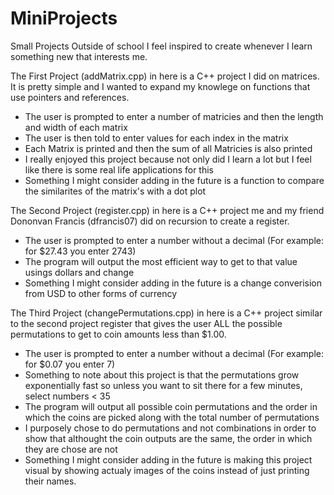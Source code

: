 # MiniProjects
Small Projects Outside of school I feel inspired to create whenever I learn something new that interests me.


The First Project (addMatrix.cpp) in here is a C++ project I did on matrices.  It is pretty simple and I wanted to expand my knowlege on functions that use pointers and references.
 - The user is prompted to enter a number of matricies and then the length and width of each matrix
 - The user is then told to enter values for each index in the matrix
 - Each Matrix is printed and then the sum of all Matricies is also printed
 - I really enjoyed this project because not only did I learn a lot but I feel like there is some real life applications for this
 - Something I might consider adding in the future is a function to compare the similarites of the matrix's with a dot plot


The Second Project (register.cpp) in here is a C++ project me and my friend Dononvan Francis (dfrancis07) did on recursion to create a register.
 - The user is prompted to enter a number without a decimal (For example:  for $27.43 you enter 2743)
 - The program will output the most efficient way to get to that value usings dollars and change
 - Something I might consider adding in the future is a change converision from USD to other forms of currency
 
 
The Third Project (changePermutations.cpp) in here is a C++ project similar to the second project register that gives the user ALL the possible permutations to get to coin amounts less than $1.00.  
 - The user is prompted to enter a number without a decimal (For example:  for $0.07 you enter 7)
 - Something to note about this project is that the permutations grow exponentially fast so unless you want to sit there for a few minutes, select numbers < 35
 - The program will output all possible coin permutations and the order in which the coins are picked along with the total number of permutations
 - I purposely chose to do permutations and not combinations in order to show that althought the coin outputs are the same, the order in which they are chose are not
 - Something I might consider adding in the future is making this project visual by showing actualy images of the coins instead of just printing their names.
 
